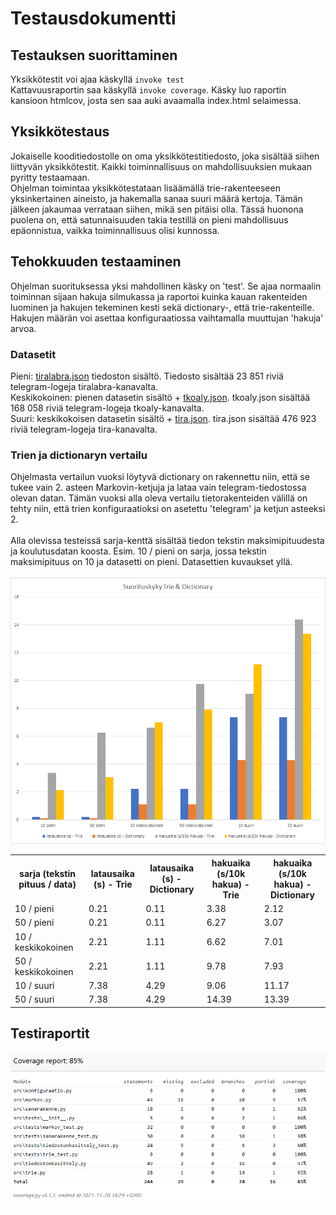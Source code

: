 # Testausdokumentti

## Testauksen suorittaminen
Yksikkötestit voi ajaa käskyllä `invoke test` </br>
Kattavuusraportin saa käskyllä `invoke coverage`. 
Käsky luo raportin kansioon htmlcov, josta sen saa auki avaamalla index.html selaimessa.

## Yksikkötestaus
Jokaiselle kooditiedostolle on oma yksikkötestitiedosto, joka sisältää siihen liittyvän yksikkötestit. Kaikki toiminnallisuus on mahdollisuuksien mukaan pyritty testaamaan. </br>
Ohjelman toimintaa yksikkötestataan lisäämällä trie-rakenteeseen yksinkertainen aineisto, ja hakemalla sanaa suuri määrä kertoja. Tämän jälkeen jakaumaa verrataan siihen, mikä sen pitäisi olla. Tässä huonona puolena on, että satunnaisuuden takia testillä on pieni mahdollisuus epäonnistua, vaikka toiminnallisuus olisi kunnossa.

## Tehokkuuden testaaminen
Ohjelman suorituksessa yksi mahdollinen käsky on 'test'. Se ajaa normaalin toiminnan sijaan hakuja silmukassa ja raportoi kuinka kauan rakenteiden luominen ja hakujen tekeminen kesti sekä dictionary-, että trie-rakenteille. Hakujen määrän voi asettaa konfiguraatiossa vaihtamalla muuttujan 'hakuja' arvoa. 

### Datasetit
Pieni: [tiralabra.json](https://github.com/MyVeli/tiralabra/blob/master/src/data/telegram/tiralabra.json) tiedoston sisältö. Tiedosto sisältää 23 851 riviä telegram-logeja tiralabra-kanavalta.
<br>
Keskikokoinen: pienen datasetin sisältö + [tkoaly.json](https://github.com/MyVeli/tiralabra/blob/master/src/data/telegram/tkoaly.json). tkoaly.json sisältää 168 058 riviä telegram-logeja tkoaly-kanavalta.
<br>
Suuri: keskikokoisen datasetin sisältö + [tira.json](https://github.com/MyVeli/tiralabra/blob/master/src/data/telegram/tira.json). tira.json sisältää 476 923 riviä telegram-logeja tira-kanavalta.
<br>

### Trien ja dictionaryn vertailu
Ohjelmasta vertailun vuoksi löytyvä dictionary on rakennettu niin, että se tukee vain 2. asteen Markovin-ketjuja ja lataa vain telegram-tiedostossa olevan datan. Tämän vuoksi alla oleva vertailu tietorakenteiden välillä on tehty niin, että trien konfiguraatioksi on asetettu 'telegram' ja ketjun asteeksi 2.
<br><br>
Alla olevissa testeissä sarja-kenttä sisältää tiedon tekstin maksimipituudesta ja koulutusdatan koosta. Esim. 10 / pieni on sarja, jossa tekstin maksimipituus on 10 ja datasetti on pieni. Datasettien kuvaukset yllä.
<br><br>
![Suorituskykyvertailu](https://github.com/MyVeli/tiralabra/blob/master/dokumentaatio/kuvat/suorituskyky_trie_ja_dictionary.png)
<table>
<tr>
<th> sarja (tekstin pituus / data)</th>	<th> latausaika (s) - Trie </th> <th> latausaika (s) - Dictionary </th> <th>hakuaika (s/10k hakua) - Trie </th> <th>hakuaika (s/10k hakua) - Dictionary</th>
</tr>
<tr> <td>10 / pieni</td>	<td>0.21</td>	<td>0.11</td>	<td>3.38</td>	<td>2.12</td> </tr>
<tr> <td>50 / pieni</td>	<td>0.21</td>	<td>0.11</td>	<td>6.27</td>	<td>3.07</td> </tr>
<tr> <td>10 / keskikokoinen</td>	<td>2.21</td>	<td>1.11</td>	<td>6.62</td>	<td>7.01</td> </tr>
<tr> <td>50 / keskikokoinen</td>	<td>2.21</td>	<td>1.11</td>	<td>9.78</td>	<td>7.93</td> </tr>
<tr> <td>10 / suuri</td>	<td>7.38</td>	<td>4.29</td>	<td>9.06</td>	<td>11.17</td> </tr>
<tr> <td>50 / suuri</td>	<td>7.38</td>	<td>4.29</td>	<td>14.39</td>	<td>13.39</td> </tr>
</table>


## Testiraportit
![Testikattavuus](https://github.com/MyVeli/tiralabra/blob/master/dokumentaatio/kuvat/testikattavuus.PNG)
